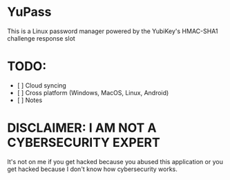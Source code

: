 # YuPass

This is a Linux password manager powered by the YubiKey's HMAC-SHA1 challenge response slot

# TODO:

*   \[ ] Cloud syncing
*   \[ ] Cross platform (Windows, MacOS, Linux, Android)
*   \[ ] Notes

# DISCLAIMER: I AM NOT A CYBERSECURITY EXPERT

It's not on me if you get hacked because you abused this application or you get hacked because I don't know how cybersecurity works.
